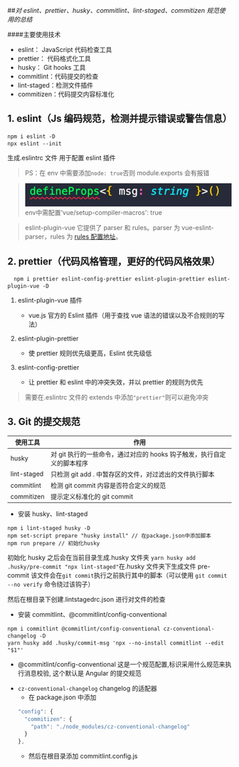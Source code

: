 ##_对 eslint、prettier、husky、commitlint、lint-staged、commitizen 规范使用的总结_

####主要使用技术

- eslint： JavaScript 代码检查工具
- prettier： 代码格式化工具
- husky： Git hooks 工具
- commitlint：代码提交的检查
- lint-staged：检测文件插件
- commitizen：代码提交内容标准化

## 1. eslint（Js 编码规范，检测并提示错误或警告信息）

```
npm i eslint -D
npx eslint --init
```

生成.eslintrc 文件 用于配置 eslint 插件

> PS：在 env 中需要添加`node: true`否则 module.exports 会有报错

> <img src="./src/assets/images/defineProps.jpg">
> env中需配置'vue/setup-compiler-macros': true

> eslint-plugin-vue 它提供了 parser 和 rules。parser 为 vue-eslint-parser，rules 为 [rules 配置地址](https://eslint.vuejs.org/rules/)。

## 2. prettier（代码风格管理，更好的代码风格效果）

```
  npm i prettier eslint-config-prettier eslint-plugin-prettier eslint-plugin-vue -D
```

1. eslint-plugin-vue 插件

   - vue.js 官方的 Eslint 插件（用于查找 vue 语法的错误以及不合规则的写法）

2. eslint-plugin-prettier

   - 使 prettier 规则优先级更高，Eslint 优先级低

3. eslint-config-prettier
   - 让 prettier 和 eslint 中的冲突失效，并以 prettier 的规则为优先

> 需要在.eslintrc 文件的 extends 中添加`"prettier"`则可以避免冲突

## 3. Git 的提交规范

| 使用工具    | 作用                                                                   |
| ----------- | ---------------------------------------------------------------------- |
| husky       | 对 git 执行的一些命令，通过对应的 hooks 钩子触发，执行自定义的脚本程序 |
| lint-staged | 只检测 git add . 中暂存区的文件，对过滤出的文件执行脚本                |
| commitlint  | 检测 git commit 内容是否符合定义的规范                                 |
| commitizen  | 提示定义标准化的 git commit                                            |

- 安装 husky、lint-staged

```
npm i lint-staged husky -D
npm set-script prepare "husky install" // 在package.json中添加脚本
npm run prepare // 初始化husky
```

初始化 husky 之后会在当前目录生成.husky 文件夹
`yarn husky add .husky/pre-commit "npx lint-staged"`在.husky 文件夹下生成文件 pre-commit
该文件会在`git commit`执行之前执行其中的脚本（可以使用 `git commit --no verify` 命令绕过该钩子）

然后在根目录下创建.lintstagedrc.json 进行对文件的检查

- 安装 commitlint、@commitlint/config-conventional

```
npm i commitlint @commitlint/config-conventional cz-conventional-changelog -D
yarn husky add .husky/commit-msg 'npx --no-install commitlint --edit "$1"'
```

- @commitlint/config-conventional 这是一个规范配置,标识采用什么规范来执行消息校验, 这个默认是 Angular 的提交规范

* `cz-conventional-changelog` changelog 的适配器
  - 在 package.json 中添加
  ```JavaScript
  "config": {
    "commitizen": {
      "path": "./node_modules/cz-conventional-changelog"
    }
  },
  ```
  - 然后在根目录添加 commitlint.config.js
